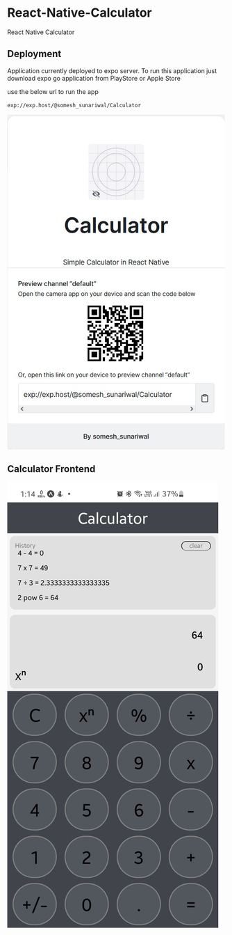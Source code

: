 # React-Native-Calculator

React Native Calculator

## Deployment

Application currently deployed to expo server.
To run this application just download expo go application from PlayStore or Apple Store

use the below url to run the app

    exp://exp.host/@somesh_sunariwal/Calculator

![image2](./images/image2.jpg)

## Calculator Frontend

![image1](./images/image1.jpg)

